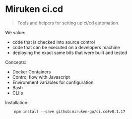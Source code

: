 # Miruken ci.cd

> Tools and helpers for setting up ci/cd automation. 
 
We value:

* code that is checked into source control
* code that can be executed on a developers machine
* deploying the exact same bits that were built and tested

Concepts:

* Docker Containers
* Control flow with Javascript
* Environment variables for configuration
* Bash
* CLI's

Installation:

```
    npm install --save github:miruken-go/ci.cd#v0.1.17
```

